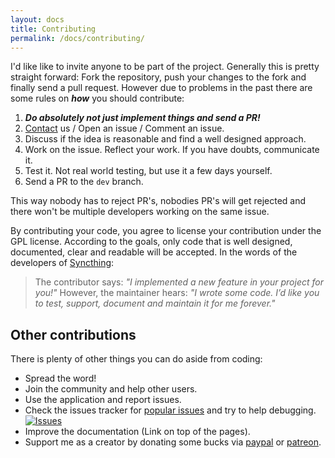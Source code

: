 ```yaml
---
layout: docs
title: Contributing
permalink: /docs/contributing/
---
```


I'd like like to invite anyone to be part of the project. Generally this is pretty straight forward: Fork the repository, push your changes to the fork and finally send a pull request. However due to problems in the past there are some rules on ***how*** you should contribute:

1. _**Do absolutely not just implement things and send a PR!**_
2. [Contact](/docs/contact/) us / Open an issue / Comment an issue.
3. Discuss if the idea is reasonable and find a well designed approach.
4. Work on the issue. Reflect your work. If you have doubts, communicate it.
5. Test it. Not real world testing, but use it a few days yourself.
6. Send a PR to the `dev` branch.

This way nobody has to reject PR's, nobodies PR's will get rejected and there won't be multiple developers working on the same issue.

By contributing your code, you agree to license your contribution under the GPL license. According to the goals, only code that is well designed, documented, clear and readable will be accepted. In the words of the developers of [Syncthing](http://docs.syncthing.net/dev/intro.html#why-are-you-being-so-hard-on-my-pull-request):

>The contributor says: *"I implemented a new feature in your project for you!"*
>However, the maintainer hears: *"I wrote some code. I’d like you to test, support, document and maintain it for me forever."*

## Other contributions

There is plenty of other things you can do aside from coding:

- Spread the word!
- Join the community and help other users.
- Use the application and report issues.
- Check the issues tracker for [popular issues](https://github.com/albertlauncher/albert/issues?utf8=%E2%9C%93&q=is%3Aissue%20is%3Aopen%20sort%3Areactions-%2B1-desc) and try to help debugging. [![Issues](https://img.shields.io/github/issues/albertlauncher/albert.svg)](https://github.com/albertlauncher/albert/issues)
- Improve the documentation (Link on top of the pages).
- Support me as a creator by donating some bucks via [paypal](https://www.paypal.com/cgi-bin/webscr?cmd=_s-xclick&hosted_button_id=W74BQPKPGNSNC) or [patreon](https://www.patreon.com/albertlauncher).


<!-- [![Donate via PayPal](https://www.paypalobjects.com/en_US/i/btn/btn_donate_SM.gif)](https://www.paypal.com/cgi-bin/webscr?cmd=_s-xclick&hosted_button_id=W74BQPKPGNSNC)
-->
